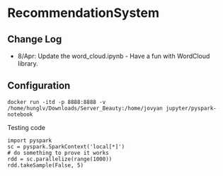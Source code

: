 # RecommendationSystem

## Change Log 
* 8/Apr: Update the word_cloud.ipynb - Have a fun with WordCloud library.

## Configuration 

```
docker run -itd -p 8888:8888 -v /home/hunglv/Downloads/Server_Beauty:/home/jovyan jupyter/pyspark-notebook
```

Testing code 

```
import pyspark 
sc = pyspark.SparkContext('local[*]')
# do something to prove it works
rdd = sc.parallelize(range(1000))
rdd.takeSample(False, 5)
```
